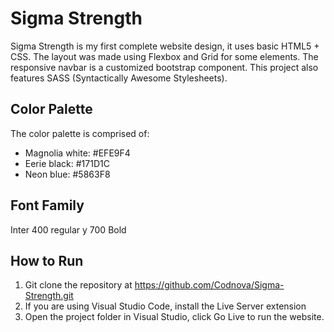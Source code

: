 # Sigma Strength
Sigma Strength is my first complete website design, it uses basic HTML5 + CSS. The layout was made using Flexbox and Grid for some elements. The responsive navbar is a customized bootstrap component. This project also features SASS (Syntactically Awesome Stylesheets).

## Color Palette
The color palette is comprised of:
- Magnolia white: #EFE9F4
- Eerie black: #171D1C
- Neon blue: #5863F8

## Font Family
Inter 400 regular y 700 Bold

## How to Run
1. Git clone the repository at https://github.com/Codnova/Sigma-Strength.git
2. If you are using Visual Studio Code, install the Live Server extension
3. Open the project folder in Visual Studio, click Go Live to run the website. 

